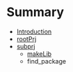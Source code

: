 # Summary

* [Introduction](README.md)
* [rootPrj](chapter1.md)
* [subprj](subprj.md)
   * [makeLib](makelib.md)
   * find_package

